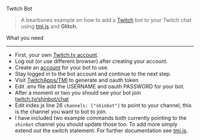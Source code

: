 Twitch Bot
> A bearbones example on how to add a [Twitch](https://twitch.tv) bot to your Twitch chat using [tmi.js](https://tmijs.org/) and **Glitch**.

What you need
---------------- - -  -
 - First, your own [Twitch.tv account](https://twitch.tv/signup).
 - Log out (or use different browser) after creating your account.
 - Create an [account](https://twitch.tv/signup) for your bot to use.
 - Stay logged in to the bot account and continue to the next step.
 - Visit [TwitchApps/TMI](https://twitchapps.com/tmi/) to generate and oauth token
 - Edit .env file add the USERNAME and oauth PASSWORD for your bot.
 - After a moment or two you should see your bot join [twitch.tv/shinbot/chat](twitch.tv/shinbot/chat)
 - Edit index.js line 26 `channels: ["shinbot"]` to point to your channel, this is the channel you want to bot to join.
 - I have included two example commands both currently pointing to the `shinbot` channel you should update those too. To add more simply extend out the switch statement. For further documentation see [tmi.js](https://docs.tmijs.org/).